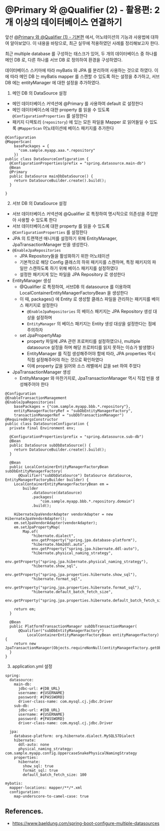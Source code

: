 # @Primary 와 @Qualifier (2) - 활용편: 2개 이상의 데이터베이스 연결하기

앞선 [@Primary 와 @Qualifier (1) - 기본편](/Java/primary-qualifier.md) 에서, 어노테이션의 기능과 사용법에 대하여 알아보았다. 이 내용을 바탕으로, 최근 실무에 적용하였던 사례를 정리해보고자 한다.

최근 multiple database 를 구성하는 태스크가 있어, 두 개의 데이터베이스 중 하나를 메인 DB 로, 다른 하나를 서브 DB 로 정의하여 환경을 구성하였다.

데이터베이스 스키마에 따라 myBatis 와 JPA 를 분리하여 사용하는 것으로 하였다. 이에 따라 메인 DB 는 myBatis mapper 를 스캔할 수 있도록 하는 설정을 추가하고, 서브 DB 에는 entityManager 에 대한 설정을 추가하였다.

1. 메인 DB 의 DataSource 설정

- 메인 데이터베이스 커넥션에 @Primary 를 사용하여 default 로 설정한다
- 메인 데이터베이스에 대한 property 를 읽을 수 있도록 `@ConfigurationProperties` 를 설정한다
- 패키지 디렉토리 (`repository`) 에 있는 모든 파일을 Mapper 로 읽어들일 수 있도록 `@MapperScan` 어노테이션에 베이스 패키지를 추가한다

```
@Configuration
@MapperScan(
    basePackages = {
      "com.sample.myapp.aaa.*.repository"
    })
public class DataSourceConfiguration {
  @ConfigurationProperties(prefix = "spring.datasource.main-db")
  @Bean
  @Primary
  public DataSource mainDbDataSource() {
    return DataSourceBuilder.create().build();
  }

}

```

2. 서브 DB 의 DataSource 설정

- 서브 데이터베이스 커넥션에 @Qualifier 로 특정하여 명시적으로 의존성을 주입받아 사용할 수 있도록 한다
- 서브 데이터베이스에 대한 property 를 읽을 수 있도록 `@ConfigurationProperties` 를 설정한다
- JPA 의 트랜잭션 매니저를 설정하기 위해 EntityManager, JpaTransactionManager 빈을 생성한다.
- `@EnableJpaRepositories`
  - JPA Repository들을 활성화하기 위한 어노테이션
  - 기본적으로 해당 Config 클래스의 하위 패키지를 스캔하며, 특정 패키지의 파일만 스캔하도록 하기 위해 베이스 패키지를 설정하였다
  - 설정한 패키지게 있는 파일을 JPA Repository 로 생성한다
- EntityManager 생성
  - @Qualifier 로 특정하여, 서브DB 의 datasource 를 이용하여 LocalContainerEntityManagerFactoryBean 을 생성한다
  - 이 때, packages() 에 Entity 로 생성할 클래스 파일을 관리하는 패키지를 베이스 패키지로 설정한다
    - `@EnableJpaRepositories` 의 베이스 패키지는 JPA Repository 생성 대상을 설정하며
    - `EntityManager` 의 베이스 패키지는 Entity 생성 대상을 설정한다는 점에 주의하자
  - set JpaPropertyMap
    - property 파일에 JPA 관련 프로퍼티를 설정하였으나, multiple datasource 설정을 하며 해당 프로퍼티를 읽지 못하는 이슈가 발생했다
    - EntityManager 를 직접 생성해주어야 함에 따라, JPA properties 역시 직접 설정해주어야 하는 것으로 확인하였다
    - 이에 property 값을 읽어와 소스 레벨에서 값을 set 하여 주었다
- JpaTransactionManager 생성
  - EntityManager 와 마찬가지로, JpaTransactionManager 역시 직접 빈을 생성해주어야 한다

```
@Configuration
@EnableTransactionManagement
@EnableJpaRepositories(
    basePackages = {"com.sample.myapp.bbb.*.repository"},
    entityManagerFactoryRef = "subDbEntityManagerFactory",
    transactionManagerRef = "subDbTransactionManager")
@RequiredArgsConstructor
public class DataSourceConfiguration {
  private final Environment env;

  @ConfigurationProperties(prefix = "spring.datasource.sub-db")
  @Bean
  public DataSource subDbDataSource() {
    return DataSourceBuilder.create().build();
  }

  @Bean
  public LocalContainerEntityManagerFactoryBean subDbEntityManagerFactory(
      @Qualifier("subDbDataSource") DataSource dataSource, EntityManagerFactoryBuilder builder) {
    LocalContainerEntityManagerFactoryBean em =
        builder
            .dataSource(dataSource)
            .packages(
                "com.sample.myapp.bbb.*.repository.domain")
            .build();

    HibernateJpaVendorAdapter vendorAdapter = new HibernateJpaVendorAdapter();
    em.setJpaVendorAdapter(vendorAdapter);
    em.setJpaPropertyMap(
        Map.of(
            "hibernate.dialect",
            env.getProperty("spring.jpa.database-platform"),
            "hibernate.hbm2ddl.auto",
            env.getProperty("spring.jpa.hibernate.ddl-auto"),
            "hibernate.physical_naming_strategy",
            env.getProperty("spring.jpa.hibernate.physical_naming_strategy"),
            "hibernate.show_sql",
            env.getProperty("spring.jpa.properties.hibernate.show_sql"),
            "hibernate.format_sql",
            env.getProperty("spring.jpa.properties.hibernate.format_sql"),
            "hibernate.default_batch_fetch_size",
            env.getProperty("spring.jpa.properties.hibernate.default_batch_fetch_size")));

    return em;
  }

  @Bean
  public PlatformTransactionManager subDbTransactionManager(
      @Qualifier("subDbEntityManagerFactory")
          LocalContainerEntityManagerFactoryBean entityManagerFactory) {
    return new JpaTransactionManager(Objects.requireNonNull(entityManagerFactory.getObject()));
  }
}

```

3. application.yml 설정

```
spring:
  datasource:
    main-db:
      jdbc-url: #{DB_URL}
      username: #{USERNAME}
      password: #{PASSWORD}
      driver-class-name: com.mysql.cj.jdbc.Driver
    sub-db:
      jdbc-url: #{DB_URL}
      username: #{USERNAME}
      password: #{PASSWORD}
      driver-class-name: com.mysql.cj.jdbc.Driver

  jpa:
    database-platform: org.hibernate.dialect.MySQL57Dialect
    hibernate:
      ddl-auto: none
      physical_naming_strategy: com.sample.myapp.config.UppercaseSnakePhysicalNamingStrategy
    properties:
      hibernate:
        show_sql: true
        format_sql: true
        default_batch_fetch_size: 100

mybatis:
  mapper-locations: mapper/**/*.xml
  configuration:
    map-underscore-to-camel-case: true

```

## References.

- https://www.baeldung.com/spring-boot-configure-multiple-datasources
